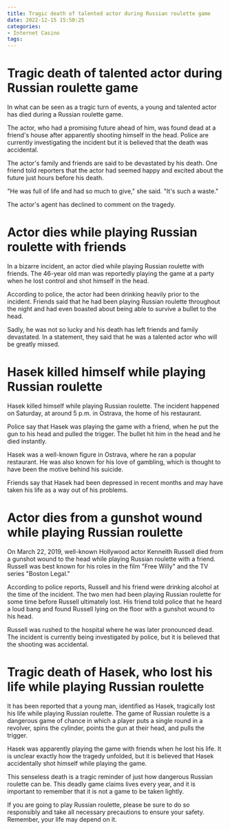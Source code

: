 ```yaml
---
title: Tragic death of talented actor during Russian roulette game
date: 2022-12-15 15:50:25
categories:
- Internet Casino
tags:
---
```



#  Tragic death of talented actor during Russian roulette game

In what can be seen as a tragic turn of events, a young and talented actor has died during a Russian roulette game.

The actor, who had a promising future ahead of him, was found dead at a friend's house after apparently shooting himself in the head. Police are currently investigating the incident but it is believed that the death was accidental.

The actor's family and friends are said to be devastated by his death. One friend told reporters that the actor had seemed happy and excited about the future just hours before his death.

"He was full of life and had so much to give," she said. "It's such a waste."

The actor's agent has declined to comment on the tragedy.

#  Actor dies while playing Russian roulette with friends

In a bizarre incident, an actor died while playing Russian roulette with friends. The 46-year old man was reportedly playing the game at a party when he lost control and shot himself in the head.

According to police, the actor had been drinking heavily prior to the incident. Friends said that he had been playing Russian roulette throughout the night and had even boasted about being able to survive a bullet to the head.

Sadly, he was not so lucky and his death has left friends and family devastated. In a statement, they said that he was a talented actor who will be greatly missed.

#  Hasek killed himself while playing Russian roulette

Hasek killed himself while playing Russian roulette. The incident happened on Saturday, at around 5 p.m. in Ostrava, the home of his restaurant.

Police say that Hasek was playing the game with a friend, when he put the gun to his head and pulled the trigger. The bullet hit him in the head and he died instantly.

Hasek was a well-known figure in Ostrava, where he ran a popular restaurant. He was also known for his love of gambling, which is thought to have been the motive behind his suicide.

Friends say that Hasek had been depressed in recent months and may have taken his life as a way out of his problems.

#  Actor dies from a gunshot wound while playing Russian roulette

On March 22, 2019, well-known Hollywood actor Kenneith Russell died from a gunshot wound to the head while playing Russian roulette with a friend. Russell was best known for his roles in the film "Free Willy" and the TV series "Boston Legal."

According to police reports, Russell and his friend were drinking alcohol at the time of the incident. The two men had been playing Russian roulette for some time before Russell ultimately lost. His friend told police that he heard a loud bang and found Russell lying on the floor with a gunshot wound to his head.

Russell was rushed to the hospital where he was later pronounced dead. The incident is currently being investigated by police, but it is believed that the shooting was accidental.

#  Tragic death of Hasek, who lost his life while playing Russian roulette

It has been reported that a young man, identified as Hasek, tragically lost his life while playing Russian roulette. The game of Russian roulette is a dangerous game of chance in which a player puts a single round in a revolver, spins the cylinder, points the gun at their head, and pulls the trigger.

Hasek was apparently playing the game with friends when he lost his life. It is unclear exactly how the tragedy unfolded, but it is believed that Hasek accidentally shot himself while playing the game.

This senseless death is a tragic reminder of just how dangerous Russian roulette can be. This deadly game claims lives every year, and it is important to remember that it is not a game to be taken lightly.

If you are going to play Russian roulette, please be sure to do so responsibly and take all necessary precautions to ensure your safety. Remember, your life may depend on it.